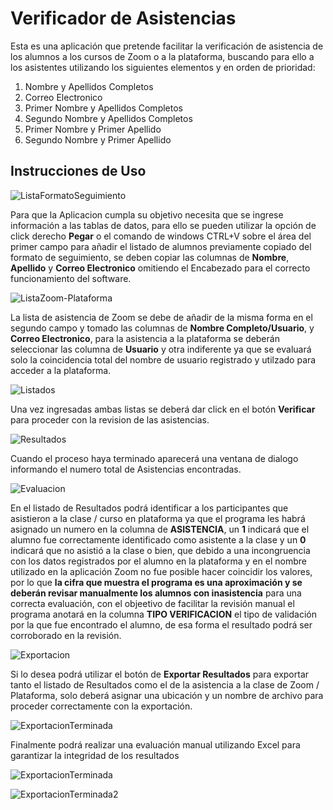 # Verificador de Asistencias

Esta es una aplicación que pretende facilitar la verificación de asistencia de los alumnos a los cursos de Zoom o a la plataforma, 
buscando para ello a los asistentes utilizando los siguientes elementos y en orden de prioridad:

1. Nombre y Apellidos Completos
2. Correo Electronico
3. Primer Nombre y Apellidos Completos
4. Segundo Nombre y Apellidos Completos
5. Primer Nombre y Primer Apellido
6. Segundo Nombre y Primer Apellido

## Instrucciones de Uso

![ListaFormatoSeguimiento](https://blogger.googleusercontent.com/img/b/R29vZ2xl/AVvXsEhqCVCKmonr3IrMWOp_H6FKyfDFEYskmQAqL0Rm3_2_LNauFRWloFpzHkYhKeVBmB75Lp1EvAgOxGfFBzqhRH3KY1C-WT63LG3DF-AGZBn989RFvkENTMclQvH82YVEGb8xk1TX0W8VRyIrC6DgKGiYaPiql9Dor-EL9gkHG-CVXZJyBnRkmXKZSWOybuI3/s967/Screenshot_1.png)

Para que la Aplicacion cumpla su objetivo necesita que se ingrese información a las tablas de datos, para ello se pueden utilizar la opción de click derecho **Pegar** o el comando de windows CTRL+V sobre el área del primer campo para añadir el listado de alumnos previamente copiado del formato de seguimiento, se deben copiar las columnas de **Nombre**, **Apellido** y **Correo Electronico** omitiendo el Encabezado para el correcto funcionamiento del software.

![ListaZoom-Plataforma](https://blogger.googleusercontent.com/img/b/R29vZ2xl/AVvXsEhMVuZb3epGN0vyVlpFNh-SqtkY8oW12LfOsrGQTknFhIlmsZp40IcYorlUJYwVRn6SbsJKQ3ln8NneJRiYxP3XXK-_lMqD2PFaOlHSNUIOLGLhaAoHc57NT4rpIc3jbHzgE55sZF4dF912LpdklGwqxbwJMn-e8Y_1Qhaw64rn2joQIWp8dxejVNCMcvVh/s967/Screenshot_2.png)

La lista de asistencia de Zoom se debe de añadir de la misma forma en el segundo campo y tomado las columnas de **Nombre Completo/Usuario**, y **Correo Electronico**, para la asistencia a la plataforma se deberán seleccionar las columna de **Usuario** y otra indiferente ya que se evaluará solo la coincidencia total del nombre de usuario registrado y utilzado para acceder a la plataforma.

![Listados](https://blogger.googleusercontent.com/img/b/R29vZ2xl/AVvXsEgldv0iZm11eotNZiV0uZhKUEIaxBBbTI0M-Xvuq_bRcAxEKx-eXsJvFlqOfG3JssmLEVE70VYj915epgjyjpcq8uuKhTQTYXUT34tC6s8nSK87JGBAB3pRyn7D7meegCMQmCgF7zoaySpJIaPjdqJf4zyf69bNKz2mB8zRIOhRxPrObx6oSOTotdvsDP3-/s970/Screenshot_3.png)

Una vez ingresadas ambas listas se deberá dar click en el botón **Verificar** para proceder con la revision de las asistencias.

![Resultados](https://blogger.googleusercontent.com/img/b/R29vZ2xl/AVvXsEg83lypH9oNZbt5V-or67cvgYi9PetCniBvNEm4yIhXVGzuNFQEwLtck2dt_k7JjOnUY4ksNyL1eewersS3-KYrR6Titkc6nwgHzP2keJZnO2F6wit6dwGqybVR-VCK0CChc2QXsY6PHonJoPZ5kuLUIavYa9P2QZ3jpiUjm-jSmiONZnBYKpyrfTKTNGHC/s968/Screenshot_4.png)

Cuando el proceso haya terminado aparecerá una ventana de dialogo informando el numero total de Asistencias encontradas.

![Evaluacion](https://blogger.googleusercontent.com/img/b/R29vZ2xl/AVvXsEhMkE294Q73oqxSj4qkFaqKrpXaW2QpxGSA8nJPxJjKEG2jSbflEpABKMK5MWr4Mbk_WI0jDvksVJhnuiGHidUFZKnWGXt8fOQxoPb5hekJGBJPbVqaoy7Ya4KKRhG_mvvRmF6d4Ol2loLh9_2yp5ZANGKPUB4zkKX_RF7wqTh7EiEVp3MfAhsI_JOVRAP-/s967/Screenshot_5.png)

En el listado de Resultados podrá identificar a los participantes que asistieron a la clase / curso en plataforma ya que el programa les habrá asignado un numero en la columna de **ASISTENCIA**, un **1** indicará que el alumno fue correctamente identificado como asistente a la clase y un **0** indicará que no asistió a la clase o bien, que debido a una incongruencia con los datos registrados por el alumno en la plataforma y en el nombre utilizado en la aplicación Zoom no fue posible hacer coincidir los valores, por lo que **la cifra que muestra el programa es una aproximación y se deberán revisar manualmente los alumnos con inasistencia** para una correcta evaluación, con el objeetivo de facilitar la revisión manual el programa anotará en la columna **TIPO VERIFICACION** el tipo de validación por la que fue encontrado el alumno, de esa forma el resultado podrá ser corroborado en la revisión.

![Exportacion](https://blogger.googleusercontent.com/img/b/R29vZ2xl/AVvXsEh3-4bffxjq33261EMUzKb13m2Ed0-n2kr2pwQpp3i9C7YI25KkZlJQ1BV-tyEbtCb8fCQbTV_YZOT-4N9OlSZduxxfizcrCk1gx479XYGWruTdYO_JUuNCyJfsjPmyBLg9He5a7WceYfKSMvHJ41qsmZJrL0X-jd-ly9wNX3Y8thloTOZxoOrda9VKW5E7/s969/Screenshot_6.png)

Si lo desea podrá utilizar el botón de **Exportar Resultados** para exportar tanto el listado de Resultados como el de la asistencia a la clase de Zoom / Plataforma, solo deberá asignar una ubicación y un nombre de archivo para proceder correctamente con la exportación.

![ExportacionTerminada](https://blogger.googleusercontent.com/img/b/R29vZ2xl/AVvXsEgMmLt9sEYr3Yg_zY0Tah7WylnKD8JKz7mU-yzzA0UMs4NKgadoLjZe371Cj3fIUyrhStRDDvpUnh_AiHi7F0pV1uiwyYCUTyVyGi7Ge45F9siQE7NlAnl3hZZWiIQtEiIJ54q9x1UHX9icUxmLY06PA6ek4IDSioznMrpCjIfcVvRtGCiRUUQLj06SvCS7/s967/Screenshot_7.png)

Finalmente podrá realizar una evaluación manual utilizando Excel para garantizar la integridad de los resultados

![ExportacionTerminada](https://blogger.googleusercontent.com/img/b/R29vZ2xl/AVvXsEgG8aOfIizsbQRLDChlR_-YVDOkgtnnvtF3caj_VZ3FexR0Yaes8uKym8PayhAfzIlVZuYccd-9QZtNW6loyGj0Fnc_AJOe45bSMNK-jnsqgShoWXzW5ClVxr0TMb-81rD2Q9FokyXXSW_r_vKlWDyjW5RW6Tb9yEOJmN12RfqMHdGhcciJ94A0W-7TBXnM/s829/Screenshot_8.png)

![ExportacionTerminada2](https://blogger.googleusercontent.com/img/b/R29vZ2xl/AVvXsEi37pXnlEW6EUnimfN4Xiy3qV6o1C1iMw4eQWlshMOYVd6kyNwkJFzkhDSr80910x28NrG7WrXGl2ANK5RDQemLe_Oa6ZMeVQ1sIppUZIv0WYirjwE-o8Q_WNHD70WkAS_YJs0FnU_SzbKtobqCh6x_yEARsjjqoaBYWJE7wSbeh3b2CzvEm5VCDdYFUIod/s832/Screenshot_9.png)

